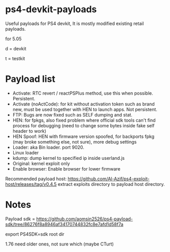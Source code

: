 # ps4-devkit-payloads
Useful payloads for PS4 devkit, It is mostly modified existing retail payloads.


for 5.05


d = devkit

t = testkit

# Payload list
- Activate: RTC revert / reactPSPlus method, use this when possible. Persistent.
- Activate (noActCode): for kit without activation token such as brand new, must be used together with HEN to launch apps. Not persistent.
- FTP: Bugs are now fixed such as SELF dumping and stat.
- HEN: for fpkgs, also fixed problem where official sdk tools can't find process for debugging (need to change some bytes inside fake self header to work)
- HEN Spoof: HEN with firmware version spoofed, for backports fpkg (may broke something else, not sure), more debug settings
- Loader: aka Bin loader. port 9020.
- Linux loader
- kdump: dump kernel to specified ip inside userland.js
- Original: kernel exploit only
- Enable browser: Enable browser for lower firmware

Recommended payload host: https://github.com/Al-Azif/ps4-exploit-host/releases/tag/v0.4.5
extract exploits directory to payload host directory.


# Notes

Payload sdk = https://github.com/aomsin2526/ps4-payload-sdk/tree/86276f8a8946af34170744832fc8e7afd1d58f7a

export PS4SDK=sdk root dir

1.76 need older ones, not sure which (maybe CTurt)

